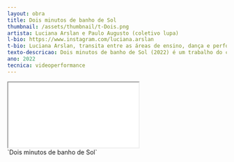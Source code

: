 ```yaml
---
layout: obra
title: Dois minutos de banho de Sol
thumbnail: /assets/thumbnail/t-Dois.png
artista: Luciana Arslan e Paulo Augusto (coletivo lupa)
l-bio: https://www.instagram.com/luciana.arslan
t-bio: Luciana Arslan, transita entre as áreas de ensino, dança e performance. Suas práticas artísticas e pesquisas abordam as relações entre corpo, cognição e experiência estética. É autora dos livros&#58;Corpo (sentido)&#58; corporeidade e estesia nos processos de ensino-aprendizagem, e  do livrodança "Danças para vestir o pensamento", entre outros. <br>Paulo Augusto é fotografo.  Doutor em Arte e Cultura Visual ; mestre em História Social ;  licenciado em Artes Visuais, atualmente trabalha como  Gestor Cultural na Secretaria Municipal de Cultura- Prefeitura Municipal de Uberlândia  onde realiza  curadorias em Cinema no Cineclube Cultura  e do Papo Fotográfico. Também está realizando pósdoc no Programa de PósGraduação de Arquitetura e Urbanismo da UFU. 
texto-descricao: Dois minutos de banho de Sol (2022) é um trabalho do coletivo LUPA ( Luciana Arslan e Paulo Soares Augusto ). As relações entre corpo e território, tempo de trabalho e tempo de descanso, de uma relação mais cosmogônica com o tempo são algumas das questões que nos mobilizaram nessa série composta de vídeo e foto performances que surgiu quando estávamos vivendo em Araguari, no  Cerrado (que coincidentemente significa fechado em espanhol).
ano: 2022
tecnica: videoperformance 
---
```

<div class="embed-responsive embed-responsive-16by9">
    <iframe class="embed-responsive-item" src="/assets/videos/Dois.mp4"></iframe>
</div>
  `Dois minutos de banho de Sol`<br><br>
